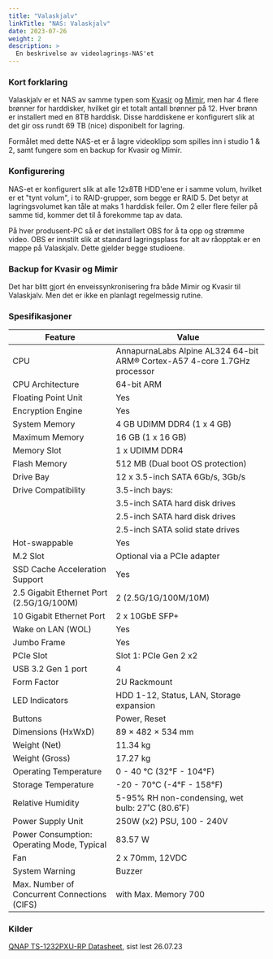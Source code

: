 ```yaml
---
title: "Valaskjalv"
linkTitle: "NAS: Valaskjalv"
date: 2023-07-26
weight: 2
description: >
  En beskrivelse av videolagrings-NAS'et 
---
```


### Kort forklaring

Valaskjalv er et NAS av samme typen som [Kvasir](/docs/machines/servers/kvasir) og [Mimir](/docs/machines/servers/mimir), men har 4 flere brønner for harddisker, hvilket gir et totalt antall brønner på 12. Hver brønn er installert med en 8TB harddisk. Disse harddiskene er konfigurert slik at det gir oss rundt 69 TB (nice) disponibelt for lagring.

Formålet med dette NAS-et er å lagre videoklipp som spilles inn i studio 1 & 2, samt fungere som en backup for Kvasir og Mimir.

### Konfigurering

NAS-et er konfigurert slik at alle 12x8TB HDD'ene er i samme volum, hvilket er et "tynt volum", i to RAID-grupper, som begge er RAID 5. Det betyr at lagringsvolumet kan tåle at maks 1 harddisk feiler. Om 2 eller flere feiler på samme tid, kommer det til å forekomme tap av data. 

På hver produsent-PC så er det installert OBS for å ta opp og strømme video. OBS er innstilt slik at standard lagringsplass for alt av råopptak er en mappe på Valaskjalv. Dette gjelder begge studioene.

### Backup for Kvasir og Mimir

Det har blitt gjort én enveissynkronisering fra både Mimir og Kvasir til Valaskjalv. Men det er ikke en planlagt regelmessig rutine.

### Spesifikasjoner

| Feature | Value |
| ------- | ----- |
| CPU | AnnapurnaLabs Alpine AL324 64-bit ARM® Cortex-A57 4-core 1.7GHz processor |
| CPU Architecture | 64-bit ARM |
| Floating Point Unit | Yes |
| Encryption Engine | Yes |
| System Memory | 4 GB UDIMM DDR4 (1 x 4 GB) |
| Maximum Memory | 16 GB (1 x 16 GB) |
| Memory Slot | 1 x UDIMM DDR4 |
| Flash Memory | 512 MB (Dual boot OS protection) |
| Drive Bay | 12 x 3.5-inch SATA 6Gb/s, 3Gb/s |
| Drive Compatibility | 3.5-inch bays: |
| | 3.5-inch SATA hard disk drives |
| | 2.5-inch SATA hard disk drives |
| | 2.5-inch SATA solid state drives |
| Hot-swappable | Yes |
| M.2 Slot | Optional via a PCIe adapter |
| SSD Cache Acceleration Support | Yes |
| 2.5 Gigabit Ethernet Port (2.5G/1G/100M) | 2 (2.5G/1G/100M/10M) |
| 10 Gigabit Ethernet Port | 2 x 10GbE SFP+ |
| Wake on LAN (WOL) | Yes |
| Jumbo Frame  | Yes |
| PCIe Slot | Slot 1: PCIe Gen 2 x2 |
| USB 3.2 Gen 1 port | 4 |
| Form Factor  | 2U Rackmount |
| LED Indicators | HDD 1-12, Status, LAN, Storage expansion |
| Buttons | Power, Reset |
| Dimensions (HxWxD) | 89 × 482 × 534 mm |
| Weight (Net) | 11.34 kg |
| Weight (Gross) | 17.27 kg |
| Operating Temperature | 0 - 40 °C (32°F - 104°F) |
| Storage Temperature | -20 - 70°C (-4°F - 158°F) |
| Relative Humidity | 5-95% RH non-condensing, wet bulb: 27˚C (80.6˚F) |
| Power Supply Unit | 250W (x2) PSU, 100 - 240V |
| Power Consumption: Operating Mode, Typical | 83.57 W |
| Fan | 2 x 70mm, 12VDC |
| System Warning | Buzzer |
| Max. Number of Concurrent Connections (CIFS) | with Max. Memory 700 |


### Kilder

[QNAP TS-1232PXU-RP Datasheet](https://web.archive.org/web/20230726171911/https://www.qnap.com/en/product/ts-1232pxu-rp/specs/hardware/TS-1232PXU-RP-4G.pdf), sist lest 26.07.23